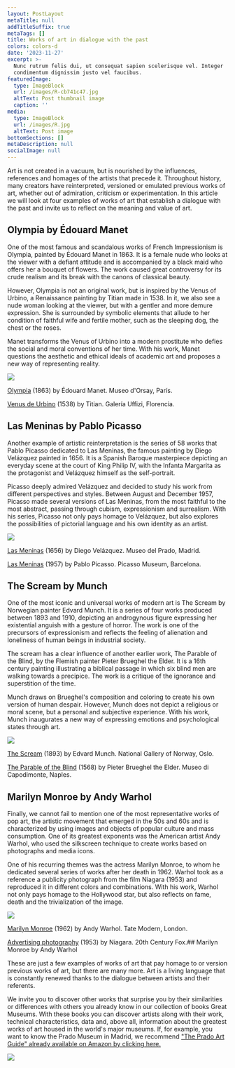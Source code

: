 ```yaml
---
layout: PostLayout
metaTitle: null
addTitleSuffix: true
metaTags: []
title: Works of art in dialogue with the past
colors: colors-d
date: '2023-11-27'
excerpt: >-
  Nunc rutrum felis dui, ut consequat sapien scelerisque vel. Integer
  condimentum dignissim justo vel faucibus.
featuredImage:
  type: ImageBlock
  url: /images/R-cb741c47.jpg
  altText: Post thumbnail image
  caption: ''
media:
  type: ImageBlock
  url: /images/R.jpg
  altText: Post image
bottomSections: []
metaDescription: null
socialImage: null
---
```

Art is not created in a vacuum, but is nourished by the influences, references and homages of the artists that precede it. Throughout history, many creators have reinterpreted, versioned or emulated previous works of art, whether out of admiration, criticism or experimentation. In this article we will look at four examples of works of art that establish a dialogue with the past and invite us to reflect on the meaning and value of art.

## Olympia by Édouard Manet

One of the most famous and scandalous works of French Impressionism is Olympia, painted by Édouard Manet in 1863. It is a female nude who looks at the viewer with a defiant attitude and is accompanied by a black maid who offers her a bouquet of flowers. The work caused great controversy for its crude realism and its break with the canons of classical beauty.

However, Olympia is not an original work, but is inspired by the Venus of Urbino, a Renaissance painting by Titian made in 1538. In it, we also see a nude woman looking at the viewer, but with a gentler and more demure expression. She is surrounded by symbolic elements that allude to her condition of faithful wife and fertile mother, such as the sleeping dog, the chest or the roses.

Manet transforms the Venus of Urbino into a modern prostitute who defies the social and moral conventions of her time. With his work, Manet questions the aesthetic and ethical ideals of academic art and proposes a new way of representing reality.

![](https://4.bp.blogspot.com/-RC41A7m39tE/VyeCAkIkHpI/AAAAAAAFoPw/vY1nD812QHcKpSJ6TWrkNkLJ5KFz-fHJgCKgB/s1600/%25C3%2589douard%2BManet%2BOlympia%252C%2B1863%2B%25283%2529.jpg)

[Olympia](https://upload.wikimedia.org/wikipedia/commons/thumb/5/5c/%C3%89douard_Manet_-_Olympia_-_Google_Art_Project_3.jpg/1200px-%C3%89douard_Manet_-_Olympia_-_Google_Art_Project_3.jpg) (1863) by Édouard Manet. Museo d'Orsay, París.

[Venus de Urbino](https://upload.wikimedia.org/wikipedia/commons/thumb/2/2c/Tizian_102.jpg/1200px-Tizian_102.jpg) (1538) by Titian. Galería Uffizi, Florencia.

## Las Meninas by Pablo Picasso

Another example of artistic reinterpretation is the series of 58 works that Pablo Picasso dedicated to Las Meninas, the famous painting by Diego Velázquez painted in 1656. It is a Spanish Baroque masterpiece depicting an everyday scene at the court of King Philip IV, with the Infanta Margarita as the protagonist and Velázquez himself as the self-portrait.

Picasso deeply admired Velázquez and decided to study his work from different perspectives and styles. Between August and December 1957, Picasso made several versions of Las Meninas, from the most faithful to the most abstract, passing through cubism, expressionism and surrealism. With his series, Picasso not only pays homage to Velázquez, but also explores the possibilities of pictorial language and his own identity as an artist.

![](https://th.bing.com/th/id/R.5f269af7dff8eca00a29a424e751433a?rik=s8PjZknvl9BL4A\&pid=ImgRaw\&r=0)

[Las Meninas](https://upload.wikimedia.org/wikipedia/commons/thumb/9/9d/Las_Meninas%2C_by_Diego_Vel%C3%A1zquez%2C_from_Prado_in_Google_Earth.jpg/1200px-Las_Meninas%2C_by_Diego_Vel%C3%A1zquez%2C_from_Prado_in_Google_Earth.jpg) (1656) by Diego Velázquez. Museo del Prado, Madrid.

[Las Meninas](https://upload.wikimedia.org/wikipedia/en/thumb/4/4c/PicassoLasMeninas1957.jpg/1200px-PicassoLasMeninas1957.jpg) (1957) by Pablo Picasso. Picasso Museum, Barcelona.

## The Scream by Munch

One of the most iconic and universal works of modern art is The Scream by Norwegian painter Edvard Munch. It is a series of four works produced between 1893 and 1910, depicting an androgynous figure expressing her existential anguish with a gesture of horror. The work is one of the precursors of expressionism and reflects the feeling of alienation and loneliness of human beings in industrial society.

The scream has a clear influence of another earlier work, The Parable of the Blind, by the Flemish painter Pieter Brueghel the Elder. It is a 16th century painting illustrating a biblical passage in which six blind men are walking towards a precipice. The work is a critique of the ignorance and superstition of the time.

Munch draws on Brueghel's composition and coloring to create his own version of human despair. However, Munch does not depict a religious or moral scene, but a personal and subjective experience. With his work, Munch inaugurates a new way of expressing emotions and psychological states through art.

![](https://artsdot.com/ADC/Art-ImgScreen-3.nsf/O/A-7YUDHV/$FILE/Pieter-bruegel-the-elder-the-parable-of-the-blind-leading-the-blind.jpg)

[The Scream](https://upload.wikimedia.org/wikipedia/commons/thumb/f/f4/The_Scream.jpg/1200px-The_Scream.jpg) (1893) by Edvard Munch. National Gallery of Norway, Oslo.

[The Parable of the Blind](https://upload.wikimedia.org/wikipedia/commons/thumb/8/8c/Pieter_Bruegel_the_Elder_-_The_Parable_of_the_Blind_Leading_the_Blind_-_Google_Art_Project.jpg/1200px-Pieter_Bruegel_the_Elder_-_The_Parable_of_the_Blind_Leading_the_Blind_-_Google_Art_Project.jpg) (1568) by Pieter Brueghel the Elder. Museo di Capodimonte, Naples.

## Marilyn Monroe by Andy Warhol

Finally, we cannot fail to mention one of the most representative works of pop art, the artistic movement that emerged in the 50s and 60s and is characterized by using images and objects of popular culture and mass consumption. One of its greatest exponents was the American artist Andy Warhol, who used the silkscreen technique to create works based on photographs and media icons.

One of his recurring themes was the actress Marilyn Monroe, to whom he dedicated several series of works after her death in 1962. Warhol took as a reference a publicity photograph from the film Niagara (1953) and reproduced it in different colors and combinations. With his work, Warhol not only pays homage to the Hollywood star, but also reflects on fame, death and the trivialization of the image.

![](/images/R.jpg)

[Marilyn Monroe](https://upload.wikimedia.org/wikipedia/en/thumb/e/e3/Marilyn_Monroe_by_Andy_Warhol_%281963%29.jpg/1200px-Marilyn_Monroe_by_Andy_Warhol_%281963%29.jpg) (1962) by Andy Warhol. Tate Modern, London.

[Advertising photography](https://upload.wikimedia.org/wikipedia/commons/thumb/1/1f/Marilyn_Monroe_in_Niagara.png/1200px-Marilyn_Monroe_in_Niagara.png) (1953) by Niagara. 20th Century Fox.## Marilyn Monroe by Andy Warhol

These are just a few examples of works of art that pay homage to or version previous works of art, but there are many more. Art is a living language that is constantly renewed thanks to the dialogue between artists and their referents.

We invite you to discover other works that surprise you by their similarities or differences with others you already know in our collection of books Great Museums. With these books you can discover artists along with their work, technical characteristics, data and, above all, information about the greatest works of art housed in the world's major museums. If, for example, you want to know the Prado Museum in Madrid, we recommend ["The Prado Art Guide" already available on Amazon by clicking here.](https://www.amazon.es/Museo-del-Prado-maestras-esenciales/dp/8418943378)

![](/images/1659105482.png)
